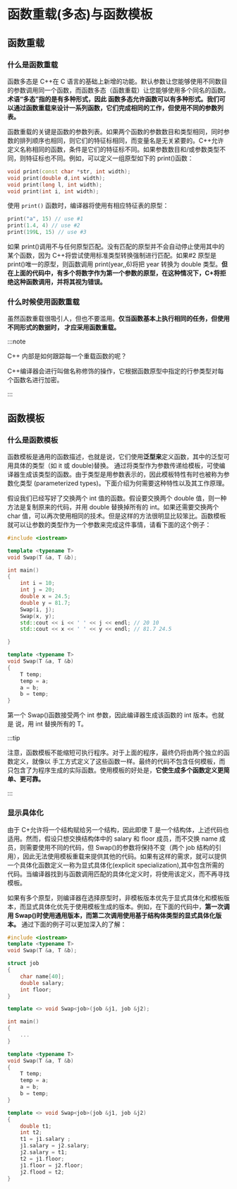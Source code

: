 # 函数重载(多态)与函数模板

## 函数重载

### 什么是函数重载

函数多态是 C++在 C 语言的基础上新增的功能。默认参数让您能够使用不同数目的参数调用同一个函数，而函数多态（函数重载）让您能够使用多个同名的函数。**术语“多态”指的是有多种形式，因此 函数多态允许函数可以有多种形式。我们可以通过函数重载来设计一系列函数，它们完成相同的工作，但使用不同的参数列表。**

函数重载的关键是函数的参数列表。如果两个函数的参数数目和类型相同，同时参数的排列顺序也相同，则它们的特征标相同，而变量名是无关紧要的。C++允许定义名称相同的函数，条件是它们的特征标不同。如果参数数目和/或参数类型不同，则特征标也不同。例如，可以定义一组原型如下的 print()函数：

```cpp
void print(const char *str, int width);
void print(double d,int width);
void print(long l, int width);
void print(int i, int width);
```

使用 `print()` 函数时，编译器将使用有相应特征表的原型：

```cpp
print("a", 15) // use #1
print(1.4, 4) // use #2
print(199L, 15) // use #3 
```

如果 print()调用不与任何原型匹配。没有匹配的原型并不会自动停止使用其中的某个函数，因为 C++将尝试使用标准类型转换强制进行匹配。如果#2 原型是 print()唯一的原型，则函数调用 print(year,,6)将把 year 转换为 double 类型。**但在上面的代码中，有多个将数字作为第一个参数的原型，在这种情况下，C+将拒绝这种函数调用，并将其视为错误。**

### 什么时候使用函数重载

虽然函数重载很吸引人，但也不要滥用。**仅当函数基本上执行相同的任务，但使用不同形式的数据时， 才应采用函数重载。** 

:::note

C++ 内部是如何跟踪每一个重载函数的呢？ 

C++编译器会进行叫做名称修饰的操作，它根据函数原型中指定的行参类型对每个函数名进行加密。

:::

## 函数模板

### 什么是函数模板

函数模板是通用的函数描述，也就是说，它们使用**泛型来**定义函数，其中的泛型可用具体的类型（如 it 或 double)替换。 通过将类型作为参数传递给模板，可使编译器生成该类型的函数。由于类型是用参数表示的，因此模板特性有时也被称为参数化类型 (parameterized types)。下面介绍为何需要这种特性以及其工作原理。

假设我们已经写好了交换两个 int 值的函数。假设要交换两个 double 值，则一种方法是复制原来的代码，并用 double 替换掉所有的 int。如果还需要交换两个 char 值，可以再次使用相同的技术。但是这样的方法很明显比较笨比。函数模板就可以让参数的类型作为一个参数来完成这件事情，请看下面的这个例子：

```cpp
#include <iostream>

template <typename T>
void Swap(T &a, T &b);

int main()
{
	int i = 10;
	int j = 20;
	double x = 24.5;
	double y = 81.7;
	Swap(i, j);
	Swap(x, y);
	std::cout << i << ' ' << j << endl; // 20 10
	std::cout << x << ' ' << y << endl; // 81.7 24.5

}

template <typename T>
void Swap(T &a, T &b)
{
	T temp;
	temp = a;
	a = b;
	b = temp;
}
```


第一个 Swap()函数接受两个 int 参数，因此编译器生成该函数的 int 版本。也就是 说，用 int 替换所有的 T。 

:::tip

注意，函数模板不能缩短可执行程序。对于上面的程序，最终仍将由两个独立的函数定义，就像以 手工方式定义了这些函数一样。最终的代码不包含任何模板，而只包含了为程序生成的实际函数。使用模板的好处是，**它使生成多个函数定义更简单、更可靠。**

:::

### 显示具体化

由于 C+允许将一个结构赋给另一个结构，因此即使 T 是一个结构体，上述代码也适用。然而，假设只想交换结构体中的 salary 和 floor 成员，而不交换 name 成员，则需要使用不同的代码，但 Swap()的参数将保持不变（两个 job 结构的引用），因此无法使用模板重载来提供其他的代码。如果有这样的需求，就可以提供一个具体化函数定义一称为显式具体化(explicit specialization),其中包含所需的代码。当编译器找到与函数调用匹配的具体化定义时，将使用该定义，而不再寻找模板。

如果有多个原型，则编译器在选择原型时，非模板版本优先于显式具体化和模板版本，而显式具体化优先于使用模板生成的版本。例如，在下面的代码中，**第一次调用 Swap()时使用通用版本，而第二次调用使用基于结构体类型的显式具体化版本。** 通过下面的例子可以更加深入的了解：

```cpp
#include <iostream>
template <typename T>
void Swap(T &a, T &b);

struct job
{
	char name[40];
	double salary;
	int floor;
}

template <> void Swap<job>(job &j1, job &j2);

int main()
{
	...
}

template <typename T>
void Swap(T &a, T &b)
{
	T temp;
	temp = a;
	a = b;
	b = temp;
}

template <> void Swap<job>(job &j1, job &j2)
{
	double t1;
	int t2;
	t1 = j1.salary ;
	j1.salary = j2.salary;
	j2.salary = t1;
	t2 = j1.floor;
	j1.floor = j2.floor;
	j2.flood = t2;
}
```


